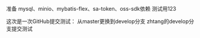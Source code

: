 准备 mysql、minio、mybatis-flex、sa-token、oss-sdk依赖
测试用123

这次是一次GitHub提交测试：
从master更换到develop分支
zhtang的develop分支提交测试
